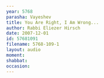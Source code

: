 ```yaml
---
year: 5768
parasha: Vayeshev
title: You Are Right, I Am Wrong...
author: Rabbi Eliezer Hirsch
date: 2007-12-01
id: 57681091
filename: 5768-109-1
layout: audio
moment: 
shabbat: 
occasion: 
---
```

